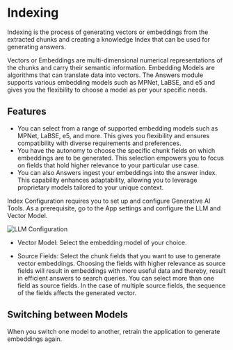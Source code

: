 # Indexing 

Indexing is the process of generating vectors or embeddings from the extracted chunks and creating a knowledge Index that can be used for generating answers. 

Vectors or Embeddings are multi-dimensional numerical representations of the chunks and carry their semantic information. Embedding Models are algorithms that can translate data into vectors. The Answers module supports various embedding models such as MPNet, LaBSE, and e5 and gives you the flexibility to choose a model as per your specific needs.


## Features

* You can select from a range of supported embedding models such as MPNet, LaBSE, e5, and more. This gives you flexibility and ensures compatibility with diverse requirements and preferences.
* You have the autonomy to choose the specific chunk fields on which embeddings are to be generated. This selection empowers you to focus on fields that hold higher relevance to your particular use case.
* You can also Answers ingest your embeddings into the answer index. This capability enhances adaptability, allowing you to leverage proprietary models tailored to your unique context.

Index Configuration requires you to set up and configure Generative AI Tools. As a prerequisite, go to the App settings and configure the LLM and Vector Model. 

![LLM Configuration](../images/configure-llm.png "LLM Configuration")

* Vector Model: Select the embedding model of your choice. 

* Source Fields: Select the chunk fields that you want to use to generate vector embeddings. Choosing the fields with higher relevance as source fields will result in embeddings with more useful data and thereby, result in efficient answers to search queries. You can select more than one field as source fields. In the case of multiple source fields, the sequence of the fields affects the generated vector. 

## Switching between Models

When you switch one model to another, retrain the application to generate embeddings again.
